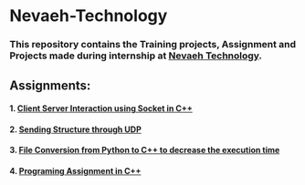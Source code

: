 # Nevaeh-Technology

###    This repository contains the Training projects, Assignment and Projects made during internship at [Nevaeh Technology](http://nevaehtech.com/).


## Assignments:

#### 1. [Client Server Interaction using Socket in C++](https://github.com/charlie219/Nevaeh-Technology/tree/main/Client-Server-Communication)
#### 2. [Sending Structure through UDP](https://github.com/charlie219/Nevaeh-Technology/tree/main/Send_Structure_Through_UDP)
#### 3. [File Conversion from Python to C++ to decrease the execution time](https://github.com/charlie219/Nevaeh-Technology/tree/main/File_Conversion)
#### 4. [Programing Assignment in C++](https://github.com/charlie219/Nevaeh-Technology/tree/main/Programing_Assignment)
